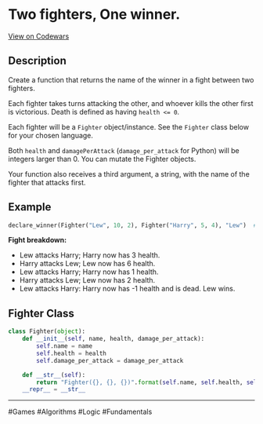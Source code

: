 # Two fighters, One winner.

[View on Codewars](https://www.codewars.com/kata/577bd8d4ae2807c64b00045b/train/python)

## Description

Create a function that returns the name of the winner in a fight between two fighters.

Each fighter takes turns attacking the other, and whoever kills the other first is victorious. Death is defined as having `health <= 0`.

Each fighter will be a `Fighter` object/instance. See the `Fighter` class below for your chosen language.

Both `health` and `damagePerAttack` (`damage_per_attack` for Python) will be integers larger than 0. You can mutate the Fighter objects.

Your function also receives a third argument, a string, with the name of the fighter that attacks first.

## Example

```python
declare_winner(Fighter("Lew", 10, 2), Fighter("Harry", 5, 4), "Lew")  # => "Lew"
```

**Fight breakdown:**
- Lew attacks Harry; Harry now has 3 health.
- Harry attacks Lew; Lew now has 6 health.
- Lew attacks Harry; Harry now has 1 health.
- Harry attacks Lew; Lew now has 2 health.
- Lew attacks Harry: Harry now has -1 health and is dead. Lew wins.

## Fighter Class

```python
class Fighter(object):
    def __init__(self, name, health, damage_per_attack):
        self.name = name
        self.health = health
        self.damage_per_attack = damage_per_attack

    def __str__(self):
        return "Fighter({}, {}, {})".format(self.name, self.health, self.damage_per_attack)
    __repr__ = __str__
```

---

#Games #Algorithms #Logic #Fundamentals